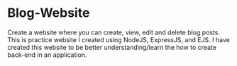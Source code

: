 # Blog-Website
Create a website where you can create, view, edit and delete blog posts. This is practice website I created using NodeJS, ExpressJS, and EJS. I have created this website to be better understanding/learn the how to create back-end in an application. 
